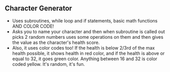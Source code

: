## Character Generator
- Uses subroutines, while loop and if statements, basic math functions AND COLOR CODE!
- Asks you to name your character and then when subroutine is called out picks 2 random numbers uses some operations on them and then gives the value as the character's health score. 
- Also, it uses color codes too! If the health is below 2/3rd of the max health possible, it shows health in red color, and if the health is above or equal to 32, it goes green color. Anything between 16 and 32 is color coded yellow. It's random, it's fun.
